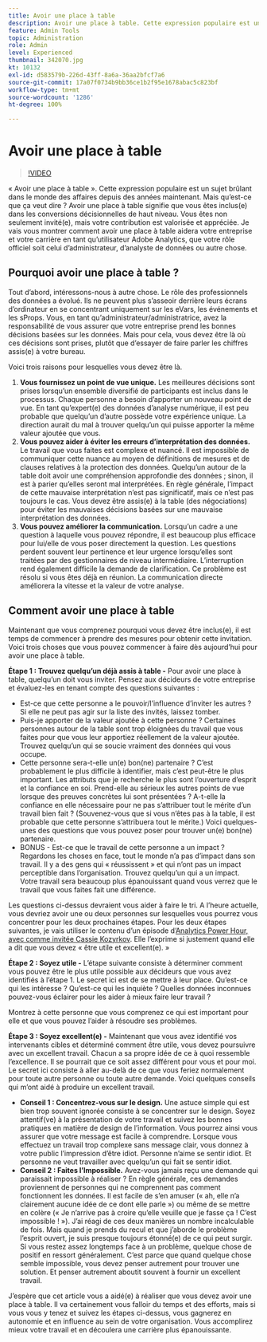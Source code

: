 ```yaml
---
title: Avoir une place à table
description: Avoir une place à table. Cette expression populaire est un sujet brûlant dans le monde des affaires depuis des années maintenant. Mais qu’est-ce que ça veut dire ? Avoir une place à table signifie que vous êtes inclus(e) dans les conversions décisionnelles de haut niveau. Vous êtes non seulement invité(e), mais votre contribution est valorisée et appréciée. Je vais vous montrer comment avoir une place à table aidera votre entreprise et votre carrière en tant qu’administrateur/administratrice Adobe Analytics.
feature: Admin Tools
topic: Administration
role: Admin
level: Experienced
thumbnail: 342070.jpg
kt: 10132
exl-id: d583579b-226d-43ff-8a6a-36aa2bfcf7a6
source-git-commit: 17a07f0734b9bb36ce1b2f95e1678abac5c823bf
workflow-type: tm+mt
source-wordcount: '1286'
ht-degree: 100%

---
```


# Avoir une place à table

>[!VIDEO](https://video.tv.adobe.com/v/342070/?quality=12&learn=on)

« Avoir une place à table ». Cette expression populaire est un sujet brûlant dans le monde des affaires depuis des années maintenant. Mais qu’est-ce que ça veut dire ? Avoir une place à table signifie que vous êtes inclus(e) dans les conversions décisionnelles de haut niveau. Vous êtes non seulement invité(e), mais votre contribution est valorisée et appréciée. Je vais vous montrer comment avoir une place à table aidera votre entreprise et votre carrière en tant qu’utilisateur Adobe Analytics, que votre rôle officiel soit celui d’administrateur, d’analyste de données ou autre chose.

## Pourquoi avoir une place à table ?

Tout d’abord, intéressons-nous à autre chose. Le rôle des professionnels des données a évolué. Ils ne peuvent plus s’asseoir derrière leurs écrans d’ordinateur en se concentrant uniquement sur les eVars, les événements et les sProps. Vous, en tant qu’administrateur/administratrice, avez la responsabilité de vous assurer que votre entreprise prend les bonnes décisions basées sur les données. Mais pour cela, vous devez être là où ces décisions sont prises, plutôt que d’essayer de faire parler les chiffres assis(e) à votre bureau.

Voici trois raisons pour lesquelles vous devez être là.

1. **Vous fournissez un point de vue unique.** Les meilleures décisions sont prises lorsqu’un ensemble diversifié de participants est inclus dans le processus. Chaque personne a besoin d’apporter un nouveau point de vue. En tant qu’expert(e) des données d’analyse numérique, il est peu probable que quelqu’un d’autre possède votre expérience unique. La direction aurait du mal à trouver quelqu’un qui puisse apporter la même valeur ajoutée que vous.
1. **Vous pouvez aider à éviter les erreurs d’interprétation des données.** Le travail que vous faites est complexe et nuancé. Il est impossible de communiquer cette nuance au moyen de définitions de mesures et de clauses relatives à la protection des données. Quelqu’un autour de la table doit avoir une compréhension approfondie des données ; sinon, il est à parier qu’elles seront mal interprétées. En règle générale, l’impact de cette mauvaise interprétation n’est pas significatif, mais ce n’est pas toujours le cas. Vous devez être assis(e) à la table (des négociations) pour éviter les mauvaises décisions basées sur une mauvaise interprétation des données.
1. **Vous pouvez améliorer la communication.** Lorsqu’un cadre a une question à laquelle vous pouvez répondre, il est beaucoup plus efficace pour lui/elle de vous poser directement la question. Les questions perdent souvent leur pertinence et leur urgence lorsqu’elles sont traitées par des gestionnaires de niveau intermédiaire. L’interruption rend également difficile la demande de clarification. Ce problème est résolu si vous êtes déjà en réunion. La communication directe améliorera la vitesse et la valeur de votre analyse.

## Comment avoir une place à table

Maintenant que vous comprenez pourquoi vous devez être inclus(e), il est temps de commencer à prendre des mesures pour obtenir cette invitation. Voici trois choses que vous pouvez commencer à faire dès aujourd’hui pour avoir une place à table.

**Étape 1 : Trouvez quelqu’un déjà assis à table -** Pour avoir une place à table, quelqu’un doit vous inviter. Pensez aux décideurs de votre entreprise et évaluez-les en tenant compte des questions suivantes :

* Est-ce que cette personne a le pouvoir/l’influence d’inviter les autres ? Si elle ne peut pas agir sur la liste des invités, laissez tomber.
* Puis-je apporter de la valeur ajoutée à cette personne ? Certaines personnes autour de la table sont trop éloignées du travail que vous faites pour que vous leur apportiez réellement de la valeur ajoutée. Trouvez quelqu’un qui se soucie vraiment des données qui vous occupe.
* Cette personne sera-t-elle un(e) bon(ne) partenaire ? C’est probablement le plus difficile à identifier, mais c’est peut-être le plus important. Les attributs que je recherche le plus sont l’ouverture d’esprit et la confiance en soi. Prend-elle au sérieux les autres points de vue lorsque des preuves concrètes lui sont présentées ? A-t-elle la confiance en elle nécessaire pour ne pas s’attribuer tout le mérite d’un travail bien fait ? (Souvenez-vous que si vous n’êtes pas à la table, il est probable que cette personne s’attribuera tout le mérite.) Voici quelques-unes des questions que vous pouvez poser pour trouver un(e) bon(ne) partenaire.
* BONUS - Est-ce que le travail de cette personne a un impact ? Regardons les choses en face, tout le monde n’a pas d’impact dans son travail. Il y a des gens qui « réussissent » et qui n’ont pas un impact perceptible dans l’organisation. Trouvez quelqu’un qui a un impact. Votre travail sera beaucoup plus épanouissant quand vous verrez que le travail que vous faites fait une différence.

Les questions ci-dessus devraient vous aider à faire le tri. A l’heure actuelle, vous devriez avoir une ou deux personnes sur lesquelles vous pourrez vous concentrer pour les deux prochaines étapes. Pour les deux étapes suivantes, je vais utiliser le contenu d’un épisode d’[Analytics Power Hour, avec comme invitée Cassie Kozyrkov](https://analyticshour.io/2021/12/14/182-making-better-decisions-and-being-useful-with-cassie-kozyrkov/). Elle l’exprime si justement quand elle a dit que vous devez « être utile et excellent(e). »

**Étape 2 : Soyez utile -** L’étape suivante consiste à déterminer comment vous pouvez être le plus utile possible aux décideurs que vous avez identifiés à l’étape 1. Le secret ici est de se mettre à leur place. Qu’est-ce qui les intéresse ? Qu’est-ce qui les inquiète ? Quelles données inconnues pouvez-vous éclairer pour les aider à mieux faire leur travail ?

Montrez à cette personne que vous comprenez ce qui est important pour elle et que vous pouvez l’aider à résoudre ses problèmes.

**Étape 3 : Soyez excellent(e) -** Maintenant que vous avez identifié vos intervenants cibles et déterminé comment être utile, vous devez poursuivre avec un excellent travail. Chacun a sa propre idée de ce à quoi ressemble l’excellence. Il se pourrait que ce soit assez différent pour vous et pour moi. Le secret ici consiste à aller au-delà de ce que vous feriez normalement pour toute autre personne ou toute autre demande. Voici quelques conseils qui m’ont aidé à produire un excellent travail.

* **Conseil 1 : Concentrez-vous sur le design.** Une astuce simple qui est bien trop souvent ignorée consiste à se concentrer sur le design. Soyez attentif(ve) à la présentation de votre travail et suivez les bonnes pratiques en matière de design de l’information. Vous pourrez ainsi vous assurer que votre message est facile à comprendre. Lorsque vous effectuez un travail trop complexe sans message clair, vous donnez à votre public l’impression d’être idiot. Personne n’aime se sentir idiot. Et personne ne veut travailler avec quelqu’un qui fait se sentir idiot.
* **Conseil 2 : Faites l’Impossible.** Avez-vous jamais reçu une demande qui paraissait impossible à réaliser ? En règle générale, ces demandes proviennent de personnes qui ne comprennent pas comment fonctionnent les données. Il est facile de s’en amuser (« ah, elle n’a clairement aucune idée de ce dont elle parle ») ou même de se mettre en colère (« Je n’arrive pas à croire qu’elle veuille que je fasse ça ! C’est impossible ! »). J’ai réagi de ces deux manières un nombre incalculable de fois. Mais quand je prends du recul et que j’aborde le problème l’esprit ouvert, je suis presque toujours étonné(e) de ce qui peut surgir. Si vous restez assez longtemps face à un problème, quelque chose de positif en ressort généralement. C’est parce que quand quelque chose semble impossible, vous devez penser autrement pour trouver une solution. Et penser autrement aboutit souvent à fournir un excellent travail.

J’espère que cet article vous a aidé(e) à réaliser que vous devez avoir une place à table. Il va certainement vous falloir du temps et des efforts, mais si vous vous y tenez et suivez les étapes ci-dessus, vous gagnerez en autonomie et en influence au sein de votre organisation. Vous accomplirez mieux votre travail et en découlera une carrière plus épanouissante.
